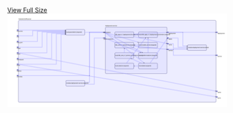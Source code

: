 [View Full Size](https://raw.githubusercontent.com/mingfang/terraform-k8s-modules/master/modules/trafficserver/diagram.svg?sanitize=true)<img src="diagram.svg"/>
